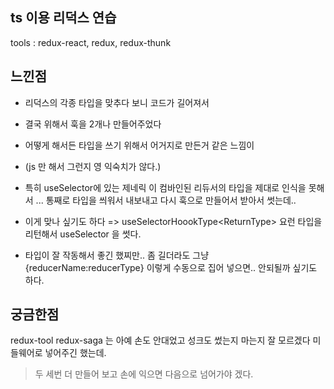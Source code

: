 ## ts 이용 리덕스 연습

tools : redux-react, redux, redux-thunk

## 느낀점

- 리덕스의 각종 타입을 맞추다 보니 코드가 길어져서
- 결국 위해서 훅을 2개나 만들어주었다
- 어떻게 해서든 타입을 쓰기 위해서 어거지로 만든거 같은 느낌이
- (js 만 해서 그런지 영 익숙치가 않다.)
- 특히 useSelector에 있는 제네릭 이 컴바인된 리듀서의 타입을 제대로 인식을 못해서 ... 통째로 타입을 씌워서 내보내고 다시 훅으로 만들어서 받아서 썻는데..

- 이게 맞나 싶기도 하다 => useSelectorHoookType<ReturnType<typeof rootReducer>> 요런 타입을 리턴해서 useSelector 을 썻다.

- 타입이 잘 작동해서 좋긴 했찌만.. 좀 길더라도 그냥 {reducerName:reducerType} 이렇게 수동으로 집어 넣으면.. 안되될까 싶기도 하다.

## 궁금한점

redux-tool redux-saga 는 아예 손도 안대었고 성크도 썼는지 마는지 잘 모르겠다 미들웨어로 넣어주긴 했는데.

> 두 세번 더 만들어 보고 손에 익으면 다음으로 넘어가야 겠다.
